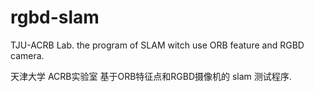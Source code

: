 # rgbd-slam
TJU-ACRB Lab. the program of SLAM witch use ORB feature and RGBD camera.

天津大学 ACRB实验室 基于ORB特征点和RGBD摄像机的 slam 测试程序.

